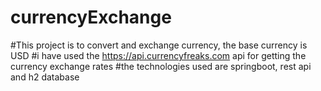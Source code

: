 # currencyExchange

#This project is to convert and exchange currency, the base currency is USD
#i have used the https://api.currencyfreaks.com api for getting the currency exchange rates
#the technologies used are springboot, rest api and h2 database
